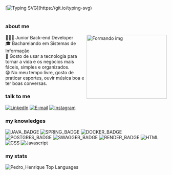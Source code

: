 [![Typing SVG](https://readme-typing-svg.demolab.com?font=Fira+Code&weight=600&size=22&pause=996&color=0fd819&random=false&width=435&lines=Ol%C3%A1%2C+meu+nome+é+Pedro+Henrique!;Desenvolvedor+Back-End+Jr.)](https://git.io/typing-svg)

#

<h3 align="left">about me</h3>

<div align="left"  >  
  <img height="200" src="https://media.giphy.com/media/JIX9t2j0ZTN9S/giphy.gif"  width="250"  align="right"  alt="Formando img"/>
   
  👩🏻‍💻 Junior Back-end Developer <br>
  🎓 Bacharelando em Sistemas de Informação <br>
  🎲 Gosto de usar a tecnologia para tornar a vida e os negócios mais fáceis, simples e organizados. <br>
  😁 No meu tempo livre, gosto de praticar esportes, ouvir música boa e ter boas conversas. <br>
 
 </div>

 <h3 align="left">talk to me</h3>

[![LinkedIn](https://img.shields.io/badge/-LinkedIn-000?style=for-the-badge&logo=linkedin&logoColor=0fd819&color:FFF)](https://www.linkedin.com/in/pedro-h-laurindo/)
[![E-mail](https://img.shields.io/badge/-Email-000?style=for-the-badge&logo=microsoft-outlook&logoColor=9407F7&color:FFF)](mailto:ph.laurindo2017@gmail.com)
[![Instagram](https://img.shields.io/badge/-Instagram-000?style=for-the-badge&logo=instagram&logoColor=0fd819&color:FFF)](https://www.instagram.com/ph_laurindo/)


<h3 align="left">my knowledges</h3>

![JAVA_BADGE](https://img.shields.io/badge/java-%23ED8B00.svg?style=for-the-badge&logo=openjdk&logoColor=white)
![SPRING_BADGE](https://img.shields.io/badge/spring-%236DB33F.svg?style=for-the-badge&logo=spring&logoColor=white)
![DOCKER_BADGE](https://img.shields.io/badge/docker-%230db7ed.svg?style=for-the-badge&logo=docker&logoColor=white)
![POSTGRES_BADGE](https://img.shields.io/badge/postgres-%23316192.svg?style=for-the-badge&logo=postgresql&logoColor=white)
![SWAGGER_BADGE](https://img.shields.io/badge/-Swagger-%23Clojure?style=for-the-badge&logo=swagger&logoColor=white)
![RENDER_BADGE](https://img.shields.io/badge/Render-%46E3B7.svg?style=for-the-badge&logo=render&logoColor=white)
![HTML](https://img.shields.io/badge/HTML5-E34F26.svg?style=for-the-badge&logo=HTML5&logoColor=white)
![CSS](https://img.shields.io/badge/CSS3-1572B6.svg?style=for-the-badge&logo=CSS3&logoColor=white)
![Javascript](https://img.shields.io/badge/JavaScript-F7DF1E.svg?style=for-the-badge&logo=JavaScript&logoColor=black)



<h3 align="left">my stats</h3>

 ![Pedro_Henrique Top Languages](https://github-readme-stats.vercel.app/api/top-langs/?username=PedroHenrique-LS&theme=chartreuse-dark&show_icons=true&hide_border=true&layout=compact)
